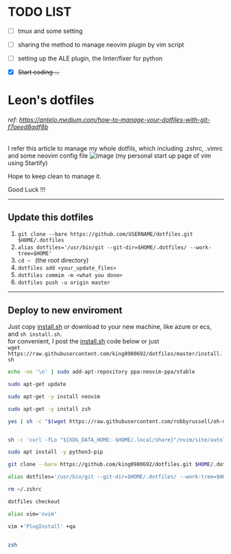# TODO LIST
- [ ] tmux and some setting
- [ ] sharing the method to manage neovim plugin by vim script
- [ ] setting up the ALE plugin, the linter/fixer for python
- [X] ~~Start coding ...~~


# Leon's dotfiles 

###### ref: https://antelo.medium.com/how-to-manage-your-dotfiles-with-git-f7aeed8adf8b
I refer this article to manage my whole dotfils, which including .zshrc, .vimrc and some neovim config file 
![image](https://user-images.githubusercontent.com/21136873/113861782-28511800-97da-11eb-93be-f9fc09958c13.png)
(my personal start up page of vim using Startify)

Hope to keep clean to manage it.

Good Luck !!!

---

## Update this dotfiles
1. ```git clone --bare https://github.com/USERNAME/dotfiles.git $HOME/.dotfiles```
2. ```alias dotfiles='/usr/bin/git --git-dir=$HOME/.dotfiles/ --work-tree=$HOME'```
3. ```cd ~ ``` (the root directory) 
4. ```dotfiles add <your_update_files>```
5. ```dotfiles commim -m <what you done>```
6. ```dotfiles push -u origin master ```


---
## Deploy to new enviroment 
Just copy [install.sh](https://github.com/king0980692/dotfiles/blob/master/install.sh) or download to your new machine, like azure or ecs, and ```sh install.sh```.<br>
for convenient, I post the [install.sh](https://github.com/king0980692/dotfiles/blob/master/install.sh) code below
or just <br>
```wget https://raw.githubusercontent.com/king0980692/dotfiles/master/install.sh```

```bash
echo -ne '\n' | sudo add-apt-repository ppa:neovim-ppa/stable

sudo apt-get update

sudo apt-get -y install neovim

sudo apt-get -y install zsh

yes | sh -c "$(wget https://raw.githubusercontent.com/robbyrussell/oh-my-zsh/master/tools/install.sh -O -)"


sh -c 'curl -fLo "${XDG_DATA_HOME:-$HOME/.local/share}"/nvim/site/autoload/plug.vim --create-dirs https://raw.githubusercontent.com/junegunn/vim-plug/master/plug.vim'

sudo apt install -y python3-pip

git clone --bare https://github.com/king0980692/dotfiles.git $HOME/.dotfiles

alias dotfiles='/usr/bin/git --git-dir=$HOME/.dotfiles/ --work-tree=$HOME'

rm ~/.zshrc

dotfiles checkout

alias vim='nvim'

vim +'PlugInstall' +qa


zsh
```

